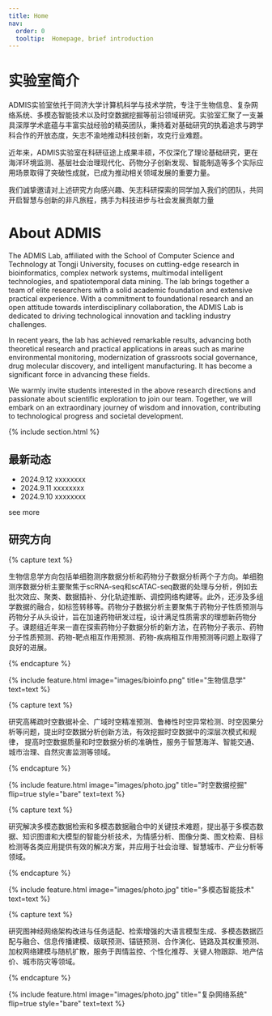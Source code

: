 ```yaml
---
title: Home
nav:
  order: 0
  tooltip:  Homepage, brief introduction
---
```


# 实验室简介

ADMIS实验室依托于同济大学计算机科学与技术学院，专注于生物信息、复杂网络系统、多模态智能技术以及时空数据挖掘等前沿领域研究。实验室汇聚了一支兼具深厚学术底蕴与丰富实战经验的精英团队，秉持着对基础研究的执着追求与跨学科合作的开放态度，矢志不渝地推动科技创新，攻克行业难题。

近年来，ADMIS实验室在科研征途上成果丰硕，不仅深化了理论基础研究，更在海洋环境监测、基层社会治理现代化、药物分子创新发现、智能制造等多个实际应用场景取得了突破性成就，已成为推动相关领域发展的重要力量。

我们诚挚邀请对上述研究方向感兴趣、矢志科研探索的同学加入我们的团队，共同开启智慧与创新的非凡旅程，携手为科技进步与社会发展贡献力量

# About ADMIS

The ADMIS Lab, affiliated with the School of Computer Science and Technology at Tongji University, focuses on cutting-edge research in bioinformatics, complex network systems, multimodal intelligent technologies, and spatiotemporal data mining. The lab brings together a team of elite researchers with a solid academic foundation and extensive practical experience. With a commitment to foundational research and an open attitude towards interdisciplinary collaboration, the ADMIS Lab is dedicated to driving technological innovation and tackling industry challenges.

In recent years, the lab has achieved remarkable results, advancing both theoretical research and practical applications in areas such as marine environmental monitoring, modernization of grassroots social governance, drug molecular discovery, and intelligent manufacturing. It has become a significant force in advancing these fields.

We warmly invite students interested in the above research directions and passionate about scientific exploration to join our team. Together, we will embark on an extraordinary journey of wisdom and innovation, contributing to technological progress and societal development.


{% include section.html %}

## 最新动态
- 2024.9.12 xxxxxxxx
- 2024.9.11 xxxxxxxx
- 2024.9.10 xxxxxxxx

see more

## 研究方向

{% capture text %}

生物信息学方向包括单细胞测序数据分析和药物分子数据分析两个子方向。单细胞测序数据分析主要聚焦于scRNA-seq和scATAC-seq数据的处理与分析，例如去批次效应、聚类、数据插补、分化轨迹推断、调控网络构建等。此外，还涉及多组学数据的融合，如标签转移等。药物分子数据分析主要聚焦于药物分子性质预测与药物分子从头设计，旨在加速药物研发过程，设计满足性质需求的理想新药物分子。课题组近年来一直在探索药物分子数据分析的新方法，在药物分子表示、药物分子性质预测、药物-靶点相互作用预测、药物-疾病相互作用预测等问题上取得了良好的进展。

{% endcapture %}

{%
  include feature.html
  image="images/bioinfo.png"
  title="生物信息学"
  text=text
%}

{% capture text %}

研究高稀疏时空数据补全、广域时空精准预测、鲁棒性时空异常检测、时空因果分析等问题，提出时空数据分析创新方法，有效挖掘时空数据中的深层次模式和规律，
提高时空数据质量和时空数据分析的准确性，服务于智慧海洋、智能交通、城市治理、自然灾害监测等领域。

{% endcapture %}

{%
  include feature.html
  image="images/photo.jpg"
  title="时空数据挖掘"
  flip=true
  style="bare"
  text=text
%}

{% capture text %}

研究解决多模态数据检索和多模态数据融合中的关键技术难题，提出基于多模态数据、知识图谱和大模型的智能分析技术，为情感分析、图像分类、图文检索、目标检测等各类应用提供有效的解决方案，并应用于社会治理、智慧城市、产业分析等领域。


{% endcapture %}

{%
  include feature.html
  image="images/photo.jpg"
  title="多模态智能技术"
  text=text
%}

{% capture text %}

研究图神经网络架构改进与任务适配、检索增强的大语言模型生成、多模态数据匹配与融合、信息传播建模、级联预测、锚链预测、合作演化、链路及其权重预测、加权网络建模与随机扩散，服务于舆情监控、个性化推荐、关键人物跟踪、地产估价、城市防灾等领域。

{% endcapture %}

{%
  include feature.html
  image="images/photo.jpg"
  title="复杂网络系统"
  flip=true
  style="bare"
  text=text
%}
